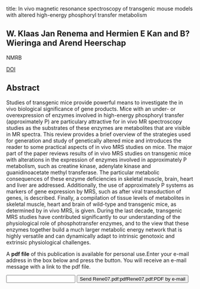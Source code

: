 title: In vivo magnetic resonance spectroscopy of transgenic mouse models with altered high-energy phosphoryl transfer metabolism

## W. Klaas Jan Renema and Hermien E Kan and B? Wieringa and Arend Heerschap
NMRB

<a href="https://doi.org/10.1002/nbm.1117">DOI</a>

## Abstract
Studies of transgenic mice provide powerful means to investigate the in vivo biological significance of gene products. Mice with an under- or overexpression of enzymes involved in high-energy phosphoryl transfer (approximately P) are particulary attractive for in vivo MR spectroscopy studies as the substrates of these enzymes are metabolites that are visible in MR spectra. This review provides a brief overview of the strategies used for generation and study of genetically altered mice and introduces the reader to some practical aspects of in vivo MRS studies on mice. The major part of the paper reviews results of in vivo MRS studies on transgenic mice with alterations in the expression of enzymes involved in approximately P metabolism, such as creatine kinase, adenylate kinase and guanidinoacetate methyl transferase. The particular metabolic consequences of these enzyme deficiencies in skeletal muscle, brain, heart and liver are addressed. Additionally, the use of approximately P systems as markers of gene expression by MRS, such as after viral transduction of genes, is described. Finally, a compilation of tissue levels of metabolites in skeletal muscle, heart and brain of wild-type and transgenic mice, as determined by in vivo MRS, is given. During the last decade, transgenic MRS studies have contributed significantly to our understanding of the physiological role of phosphotransfer enzymes, and to the view that these enzymes together build a much larger metabolic energy network that is highly versatile and can dynamically adapt to intrinsic genotoxic and extrinsic physiological challenges.

A <b>pdf file</b> of this publication is available for personal use.Enter your e-mail address in the box below and press the button. You will receive an e-mail message with a link to the pdf file.
<form action="sender.php">  <input type="text" name="email">  <input type="submit" value="Send Rene07.pdf:pdfRene07.pdf:PDF by e-mail"></form>